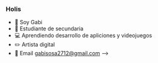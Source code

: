 ### Holis

- 🔭 Soy Gabi
- 🌱 Estudiante de secundaria
- 💻 Aprendiendo desarrollo de apliciones y videojuegos
- ✏️ Artista digital
- 💬 Email gabisosa2712@gmail.com
-->
